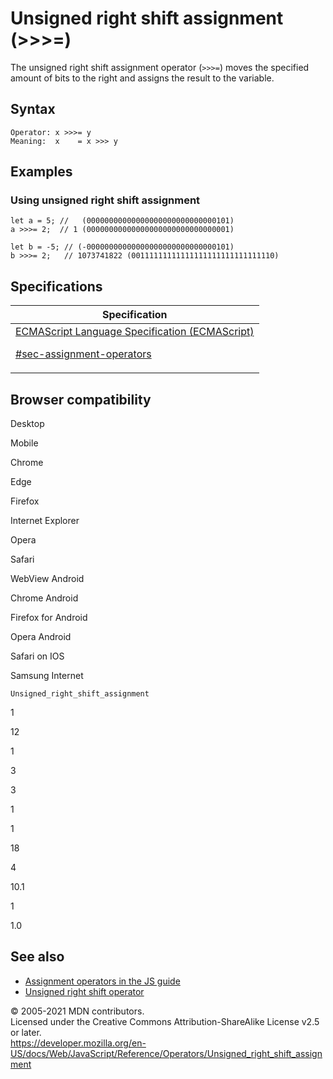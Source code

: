 # Unsigned right shift assignment (&gt;&gt;&gt;=)

The unsigned right shift assignment operator (_`>>>=`_) moves the specified amount of bits to the right and assigns the result to the variable.

## Syntax

    Operator: x >>>= y
    Meaning:  x    = x >>> y

## Examples

### Using unsigned right shift assignment

    let a = 5; //   (00000000000000000000000000000101)
    a >>>= 2;  // 1 (00000000000000000000000000000001)

    let b = -5; // (-00000000000000000000000000000101)
    b >>>= 2;   // 1073741822 (00111111111111111111111111111110)

## Specifications

<table><thead><tr class="header"><th>Specification</th></tr></thead><tbody><tr class="odd"><td><a href="https://tc39.es/ecma262/#sec-assignment-operators">ECMAScript Language Specification (ECMAScript) 
<br/>

<span class="small">#sec-assignment-operators</span></a></td></tr></tbody></table>

## Browser compatibility

Desktop

Mobile

Chrome

Edge

Firefox

Internet Explorer

Opera

Safari

WebView Android

Chrome Android

Firefox for Android

Opera Android

Safari on IOS

Samsung Internet

`Unsigned_right_shift_assignment`

1

12

1

3

3

1

1

18

4

10.1

1

1.0

## See also

-   [Assignment operators in the JS guide](https://developer.mozilla.org/en-US/docs/Web/JavaScript/Guide/Expressions_and_Operators#assignment)
-   [Unsigned right shift operator](unsigned_right_shift)

© 2005-2021 MDN contributors.  
Licensed under the Creative Commons Attribution-ShareAlike License v2.5 or later.  
<a href="https://developer.mozilla.org/en-US/docs/Web/JavaScript/Reference/Operators/Unsigned_right_shift_assignment" class="_attribution-link">https://developer.mozilla.org/en-US/docs/Web/JavaScript/Reference/Operators/Unsigned_right_shift_assignment</a>
